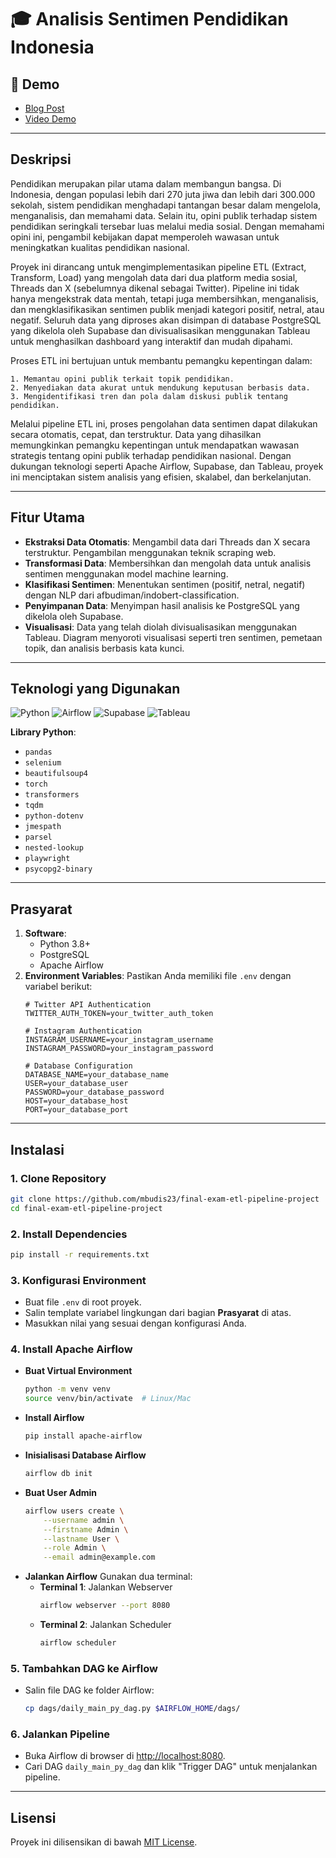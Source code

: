 # 🎓 **Analisis Sentimen Pendidikan Indonesia**

## 📝  Demo
- [Blog Post](https://habib-fabian.notion.site/ETL-Process-Data-Pipeline-untuk-Klasifikasi-Analisis-Sentimen-dari-Platform-Threads-X-14369c9453bf808a855fd495c3031512)
- [Video Demo](https://drive.google.com/drive/folders/1YRSE9O3M66stHPM1mk-Vo2JrZ3DvNu9z?usp=sharing)
---

## **Deskripsi**
Pendidikan merupakan pilar utama dalam membangun bangsa. Di Indonesia, dengan populasi lebih dari 270 juta jiwa dan lebih dari 300.000 sekolah, sistem pendidikan menghadapi tantangan besar dalam mengelola, menganalisis, dan memahami data. Selain itu, opini publik terhadap sistem pendidikan seringkali tersebar luas melalui media sosial. Dengan memahami opini ini, pengambil kebijakan dapat memperoleh wawasan untuk meningkatkan kualitas pendidikan nasional.

Proyek ini dirancang untuk mengimplementasikan pipeline ETL (Extract, Transform, Load) yang mengolah data dari dua platform media sosial, Threads dan X (sebelumnya dikenal sebagai Twitter). Pipeline ini tidak hanya mengekstrak data mentah, tetapi juga membersihkan, menganalisis, dan mengklasifikasikan sentimen publik menjadi kategori positif, netral, atau negatif. Seluruh data yang diproses akan disimpan di database PostgreSQL yang dikelola oleh Supabase dan divisualisasikan menggunakan Tableau untuk menghasilkan dashboard yang interaktif dan mudah dipahami.

Proses ETL ini bertujuan untuk membantu pemangku kepentingan dalam:

    1. Memantau opini publik terkait topik pendidikan.
    2. Menyediakan data akurat untuk mendukung keputusan berbasis data.
    3. Mengidentifikasi tren dan pola dalam diskusi publik tentang pendidikan.

Melalui pipeline ETL ini, proses pengolahan data sentimen dapat dilakukan secara otomatis, cepat, dan terstruktur. Data yang dihasilkan memungkinkan pemangku kepentingan untuk mendapatkan wawasan strategis tentang opini publik terhadap pendidikan nasional. Dengan dukungan teknologi seperti Apache Airflow, Supabase, dan Tableau, proyek ini menciptakan sistem analisis yang efisien, skalabel, dan berkelanjutan.



---

## **Fitur Utama**
- **Ekstraksi Data Otomatis**: Mengambil data dari Threads dan X secara terstruktur. Pengambilan menggunakan teknik scraping web.
- **Transformasi Data**: Membersihkan dan mengolah data untuk analisis sentimen menggunakan model machine learning.
- **Klasifikasi Sentimen**: Menentukan sentimen (positif, netral, negatif) dengan NLP dari afbudiman/indobert-classification.
- **Penyimpanan Data**: Menyimpan hasil analisis ke PostgreSQL yang dikelola oleh Supabase.
- **Visualisasi**: Data yang telah diolah divisualisasikan menggunakan Tableau. Diagram menyoroti visualisasi seperti tren sentimen, pemetaan topik, dan analisis berbasis kata kunci.
---

## **Teknologi yang Digunakan**
![Python](https://img.shields.io/badge/-Python-3776AB?logo=python&logoColor=white)
![Airflow](https://img.shields.io/badge/-Airflow-017CEE?logo=apache-airflow&logoColor=white)
![Supabase](https://img.shields.io/badge/-Supabase-3ECF8E?logo=supabase&logoColor=white)
![Tableau](https://img.shields.io/badge/-Tableau-E97627?logo=tableau&logoColor=white)

**Library Python**:
- `pandas`
- `selenium`
- `beautifulsoup4`
- `torch`
- `transformers`
- `tqdm`
- `python-dotenv`
- `jmespath`
- `parsel`
- `nested-lookup`
- `playwright`
- `psycopg2-binary`

---

## **Prasyarat**
1. **Software**:
   - Python 3.8+
   - PostgreSQL
   - Apache Airflow
2. **Environment Variables**:
   Pastikan Anda memiliki file `.env` dengan variabel berikut:
   ```env
   # Twitter API Authentication
   TWITTER_AUTH_TOKEN=your_twitter_auth_token

   # Instagram Authentication
   INSTAGRAM_USERNAME=your_instagram_username
   INSTAGRAM_PASSWORD=your_instagram_password

   # Database Configuration
   DATABASE_NAME=your_database_name
   USER=your_database_user
   PASSWORD=your_database_password
   HOST=your_database_host
   PORT=your_database_port
   ```

---

## **Instalasi**

### **1. Clone Repository**
```bash
git clone https://github.com/mbudis23/final-exam-etl-pipeline-project
cd final-exam-etl-pipeline-project
```

### **2. Install Dependencies**
```bash
pip install -r requirements.txt
```

### **3. Konfigurasi Environment**
- Buat file `.env` di root proyek.
- Salin template variabel lingkungan dari bagian **Prasyarat** di atas.
- Masukkan nilai yang sesuai dengan konfigurasi Anda.

### **4. Install Apache Airflow**
- **Buat Virtual Environment** 
  ```bash
  python -m venv venv
  source venv/bin/activate  # Linux/Mac
  ```
- **Install Airflow**
  ```bash
  pip install apache-airflow
  ```
- **Inisialisasi Database Airflow**
  ```bash
  airflow db init
  ```
- **Buat User Admin**
  ```bash
  airflow users create \
      --username admin \
      --firstname Admin \
      --lastname User \
      --role Admin \
      --email admin@example.com
  ```
- **Jalankan Airflow**
  Gunakan dua terminal:
  - **Terminal 1**: Jalankan Webserver
    ```bash
    airflow webserver --port 8080
    ```
  - **Terminal 2**: Jalankan Scheduler
    ```bash
    airflow scheduler
    ```

### **5. Tambahkan DAG ke Airflow**
- Salin file DAG ke folder Airflow:
  ```bash
  cp dags/daily_main_py_dag.py $AIRFLOW_HOME/dags/
  ```

### **6. Jalankan Pipeline**
- Buka Airflow di browser di [http://localhost:8080](http://localhost:8080).
- Cari DAG `daily_main_py_dag` dan klik "Trigger DAG" untuk menjalankan pipeline.

---

## **Lisensi**
Proyek ini dilisensikan di bawah [MIT License](LICENSE).